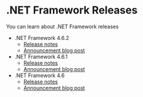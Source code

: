 # .NET Framework Releases

You can learn about .NET Framework releases

- .NET Framework 4.6.2 
   - [Release notes](net462)
   - [Announcement blog post](https://blogs.msdn.microsoft.com/dotnet/2016/08/02/announcing-net-framework-4-6-2/)
- .NET Framework 4.6.1 
   - [Release notes](net461) 
   - [Announcement blog post](https://blogs.msdn.microsoft.com/dotnet/2015/11/30/net-framework-4-6-1-is-now-available/)
- .NET Framework 4.6 
   - [Release notes](net46) 
   - [Announcement blog post](https://blogs.msdn.microsoft.com/dotnet/2015/07/20/announcing-net-framework-4-6/)
